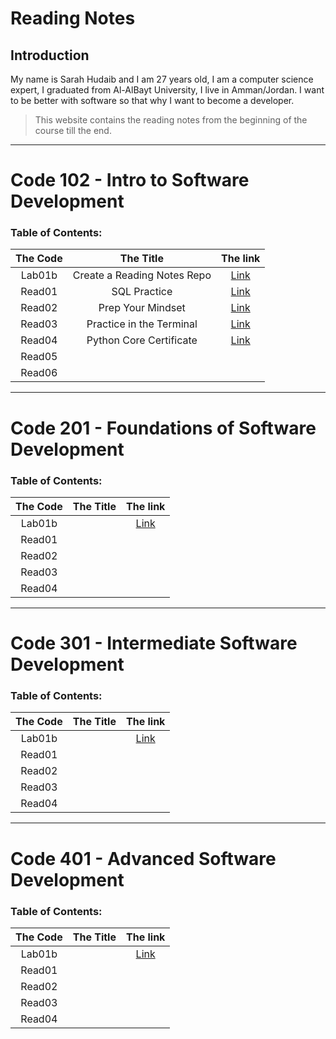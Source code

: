 # Reading Notes

## Introduction

<p> My name is Sarah Hudaib and I am 27 years old, I am a computer science expert, I graduated from Al-AlBayt University, I live in Amman/Jordan.
I want to be better with software so that why I want to become a developer. </p>

> This website contains the reading notes from the beginning of the course till the end. 

---

# Code 102 - Intro to Software Development
### Table of Contents:

| The Code  |  The Title | The link  |
|:-:|:-:|:-:|
| Lab01b  | Create a Reading Notes Repo  |  [Link](https://sarahhudaib.github.io/reading-notes/) |
|  Read01 | SQL Practice  | [Link](/SQL.md)  |
|  Read02 | Prep Your Mindset  | [Link](/mindset.md)  |
|  Read03 | Practice in the Terminal  | [Link](/terminal.md)  |
|  Read04 | Python Core Certificate  | [Link](/Python-Sololearn.md)  |
|  Read05 |   |   |
|  Read06 |   |   |

---
# Code 201 - Foundations of Software Development
### Table of Contents:

| The Code  |  The Title | The link  |
|:-:|:-:|:-:|
| Lab01b  |   |  [Link]() |
|  Read01 |   |   |
|  Read02 |   |   |
|  Read03 |   |   |
|  Read04 |   |   |


----
# Code 301 - Intermediate Software Development
### Table of Contents:

| The Code  |  The Title | The link  |
|:-:|:-:|:-:|
| Lab01b  |   |  [Link]() |
|  Read01 |   |   |
|  Read02 |   |   |
|  Read03 |   |   |
|  Read04 |   |   |

---
# Code 401 - Advanced Software Development
### Table of Contents:

| The Code  |  The Title | The link  |
|:-:|:-:|:-:|
| Lab01b  |   |  [Link]() |
|  Read01 |   |   |
|  Read02 |   |   |
|  Read03 |   |   |
|  Read04 |   |   |
